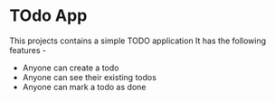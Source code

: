 # TOdo App

This projects contains a simple TODO application
It has the following features -

-  Anyone can create a todo
-  Anyone can see their existing todos
-  Anyone can mark a todo as done

